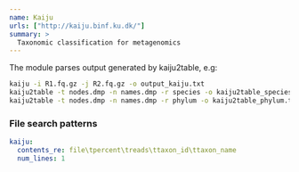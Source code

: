 ```yaml
---
name: Kaiju
urls: ["http://kaiju.binf.ku.dk/"]
summary: >
  Taxonomic classification for metagenomics
---
```


The module parses output generated by kaiju2table, e.g:

```bash
kaiju -i R1.fq.gz -j R2.fq.gz -o output_kaiju.txt
kaiju2table -t nodes.dmp -n names.dmp -r species -o kaiju2table_species.txt output_kaiju.txt
kaiju2table -t nodes.dmp -n names.dmp -r phylum -o kaiju2table_phylum.txt output_kaiju.txt
```

### File search patterns

```yaml
kaiju:
  contents_re: file\tpercent\treads\ttaxon_id\ttaxon_name
  num_lines: 1
```
